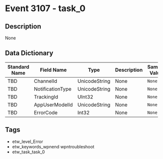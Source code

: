 # Event 3107 - task_0

## Description
None

## Data Dictionary
|Standard Name|Field Name|Type|Description|Sample Value|
|---|---|---|---|---|
|TBD|ChannelId|UnicodeString|None|`None`|
|TBD|NotificationType|UnicodeString|None|`None`|
|TBD|TrackingId|UInt32|None|`None`|
|TBD|AppUserModelId|UnicodeString|None|`None`|
|TBD|ErrorCode|Int32|None|`None`|

## Tags
* etw_level_Error
* etw_keywords_wpnend wpntroubleshoot
* etw_task_task_0
